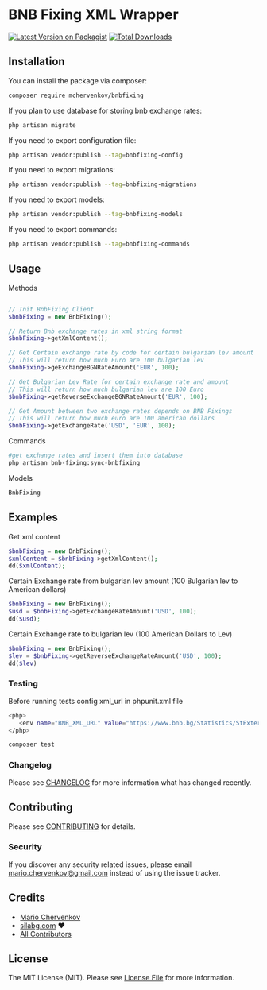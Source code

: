 # BNB Fixing XML Wrapper

[![Latest Version on Packagist](https://img.shields.io/packagist/v/mchervenkov/bnbfixing.svg?style=flat-square)](https://packagist.org/packages/mchervenkov/bnbfixing)
[![Total Downloads](https://img.shields.io/packagist/dt/mchervenkov/bnbfixing.svg?style=flat-square)](https://packagist.org/packages/mchervenkov/bnbfixing)

## Installation

You can install the package via composer:

```bash
composer require mchervenkov/bnbfixing
```

If you plan to use database for storing bnb exchange rates:

```bash
php artisan migrate
```

If you need to export configuration file:

```bash
php artisan vendor:publish --tag=bnbfixing-config
```

If you need to export migrations:

```bash
php artisan vendor:publish --tag=bnbfixing-migrations
```

If you need to export models:

```bash
php artisan vendor:publish --tag=bnbfixing-models
```

If you need to export commands:

```bash
php artisan vendor:publish --tag=bnbfixing-commands
```

## Usage
Methods
```php

// Init BnbFixing Client
$bnbFixing = new BnbFixing();

// Return Bnb exchange rates in xml string format
$bnbFixing->getXmlContent();

// Get Certain exchange rate by code for certain bulgarian lev amount
// This will return how much Euro are 100 bulgarian lev
$bnbFixing->geExchangeBGNRateAmount('EUR', 100);

// Get Bulgarian Lev Rate for certain exchange rate and amount
// This will return how much bulgarian lev are 100 Euro
$bnbFixing->getReverseExchangeBGNRateAmount('EUR', 100);

// Get Amount between two exchange rates depends on BNB Fixings
// This will return how much euro are 100 american dollars
$bnbFixing->getExchangeRate('USD', 'EUR', 100);
```

Commands

```bash
#get exchange rates and insert them into database
php artisan bnb-fixing:sync-bnbfixing
```

Models
```php
BnbFixing
```

## Examples

Get xml content
```php
$bnbFixing = new BnbFixing();
$xmlContent = $bnbFixing->getXmlContent();
dd($xmlContent);
```

Certain Exchange rate from bulgarian lev amount (100 Bulgarian lev to American dollars)
```php
$bnbFixing = new BnbFixing();
$usd = $bnbFixing->getExchangeRateAmount('USD', 100);
dd($usd);
```

Certain Exchange rate to bulgarian lev (100 American Dollars to Lev)
```php
$bnbFixing = new BnbFixing();
$lev = $bnbFixing->getReverseExchangeRateAmount('USD', 100);
dd($lev)
```

### Testing
Before running tests config xml_url in phpunit.xml file
```bash
<php>
   <env name="BNB_XML_URL" value="https://www.bnb.bg/Statistics/StExternalSector/StExchangeRates/StERForeignCurrencies/?download=xml"/>
</php>
```
```bash
composer test
```

### Changelog

Please see [CHANGELOG](CHANGELOG.md) for more information what has changed recently.

## Contributing

Please see [CONTRIBUTING](CONTRIBUTING.md) for details.

### Security

If you discover any security related issues, please email mario.chervenkov@gmail.com instead of using the issue tracker.

## Credits

-   [Mario Chervenkov](https://github.com/mariochervenkov)
-   [silabg.com](https://www.silabg.com/) :heart:
-   [All Contributors](../../contributors)

## License

The MIT License (MIT). Please see [License File](LICENSE.md) for more information.

